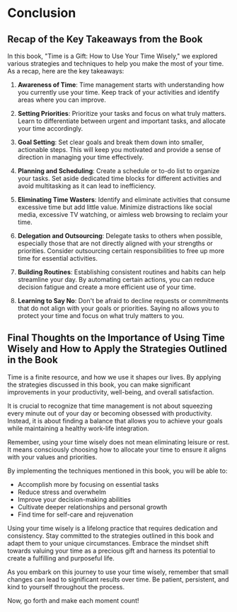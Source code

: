 # Conclusion

Recap of the Key Takeaways from the Book
----------------------------------------

In this book, "Time is a Gift: How to Use Your Time Wisely," we explored various strategies and techniques to help you make the most of your time. As a recap, here are the key takeaways:

1. **Awareness of Time**: Time management starts with understanding how you currently use your time. Keep track of your activities and identify areas where you can improve.

2. **Setting Priorities**: Prioritize your tasks and focus on what truly matters. Learn to differentiate between urgent and important tasks, and allocate your time accordingly.

3. **Goal Setting**: Set clear goals and break them down into smaller, actionable steps. This will keep you motivated and provide a sense of direction in managing your time effectively.

4. **Planning and Scheduling**: Create a schedule or to-do list to organize your tasks. Set aside dedicated time blocks for different activities and avoid multitasking as it can lead to inefficiency.

5. **Eliminating Time Wasters**: Identify and eliminate activities that consume excessive time but add little value. Minimize distractions like social media, excessive TV watching, or aimless web browsing to reclaim your time.

6. **Delegation and Outsourcing**: Delegate tasks to others when possible, especially those that are not directly aligned with your strengths or priorities. Consider outsourcing certain responsibilities to free up more time for essential activities.

7. **Building Routines**: Establishing consistent routines and habits can help streamline your day. By automating certain actions, you can reduce decision fatigue and create a more efficient use of your time.

8. **Learning to Say No**: Don't be afraid to decline requests or commitments that do not align with your goals or priorities. Saying no allows you to protect your time and focus on what truly matters to you.

Final Thoughts on the Importance of Using Time Wisely and How to Apply the Strategies Outlined in the Book
----------------------------------------------------------------------------------------------------------

Time is a finite resource, and how we use it shapes our lives. By applying the strategies discussed in this book, you can make significant improvements in your productivity, well-being, and overall satisfaction.

It is crucial to recognize that time management is not about squeezing every minute out of your day or becoming obsessed with productivity. Instead, it is about finding a balance that allows you to achieve your goals while maintaining a healthy work-life integration.

Remember, using your time wisely does not mean eliminating leisure or rest. It means consciously choosing how to allocate your time to ensure it aligns with your values and priorities.

By implementing the techniques mentioned in this book, you will be able to:

* Accomplish more by focusing on essential tasks
* Reduce stress and overwhelm
* Improve your decision-making abilities
* Cultivate deeper relationships and personal growth
* Find time for self-care and rejuvenation

Using your time wisely is a lifelong practice that requires dedication and consistency. Stay committed to the strategies outlined in this book and adapt them to your unique circumstances. Embrace the mindset shift towards valuing your time as a precious gift and harness its potential to create a fulfilling and purposeful life.

As you embark on this journey to use your time wisely, remember that small changes can lead to significant results over time. Be patient, persistent, and kind to yourself throughout the process.

Now, go forth and make each moment count!
